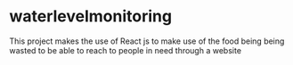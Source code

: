 # waterlevelmonitoring 

This project makes the use of React js to make use of the food 
being being wasted to be able to reach to people in need through a website
